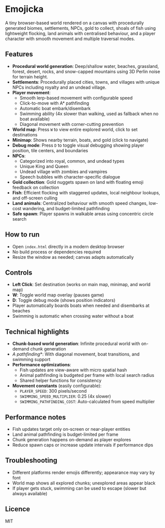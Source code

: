 # Emojicka

A tiny browser-based world rendered on a canvas with procedurally generated biomes, settlements, NPCs, gold to collect, shoals of fish using lightweight flocking, land animals with centralised behaviour, and a player character with smooth movement and multiple traversal modes.

## Features

- **Procedural world generation**: Deep/shallow water, beaches, grassland, forest, desert, rocks, and snow-capped mountains using 3D Perlin noise for terrain height.
- **Settlements**: Procedurally placed cities, towns, and villages with unique NPCs including royalty and an undead village.
- **Player movement**: 
  - Smooth lerp-based movement with configurable speed
  - Click-to-move with A* pathfinding
  - Automatic boat embark/disembark
  - Swimming ability (4x slower than walking, used as fallback when no boat available)
  - Diagonal movement with corner-cutting prevention
- **World map**: Press `W` to view entire explored world, click to set destinations
- **Minimap**: Shows nearby terrain, boats, and gold (click to navigate)
- **Debug mode**: Press `D` to toggle visual debugging showing player position, tile centers, and boundaries
- **NPCs**: 
  - Categorized into royal, common, and undead types
  - Unique King and Queen
  - Undead village with zombies and vampires
  - Speech bubbles with character-specific dialogue
- **Gold collection**: Gold nuggets spawn on land with floating emoji feedback on collection
- **Fish**: Efficient flocking with staggered updates, local neighbour lookups, and off-screen culling
- **Land animals**: Centralized behaviour with smooth speed changes, low-cost wandering, and budget-limited pathfinding
- **Safe spawn**: Player spawns in walkable areas using concentric circle search

## How to run

- Open `index.html` directly in a modern desktop browser
- No build process or dependencies required
- Resize the window as needed; canvas adapts automatically

## Controls

- **Left Click**: Set destination (works on main map, minimap, and world map)
- **W**: Toggle world map overlay (pauses game)
- **D**: Toggle debug mode (shows position indicators)
- Player automatically boards boats when needed and disembarks at beaches
- Swimming is automatic when crossing water without a boat

## Technical highlights

- **Chunk-based world generation**: Infinite procedural world with on-demand chunk generation
- **A* pathfinding**: With diagonal movement, boat transitions, and swimming support
- **Performance optimizations**:
  - Fish updates are view-aware with micro spatial hash
  - Animal pathfinding is budgeted per frame with local search radius
  - Shared helper functions for consistency
- **Movement constants** (easily configurable):
  - `PLAYER_SPEED`: 300 pixels/second
  - `SWIMMING_SPEED_MULTIPLIER`: 0.25 (4x slower)
  - `SWIMMING_PATHFINDING_COST`: Auto-calculated from speed multiplier

## Performance notes

- Fish updates target only on-screen or near-player entities
- Land animal pathfinding is budget-limited per frame
- Chunk generation happens on-demand as player explores
- Reduce spawn caps or increase update intervals if performance dips

## Troubleshooting

- Different platforms render emojis differently; appearance may vary by font
- World map shows all explored chunks; unexplored areas appear black
- If player gets stuck, swimming can be used to escape (slower but always available)

## Licence

MIT
